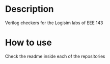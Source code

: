 # Description

Verilog checkers for the Logisim labs of EEE 143


# How to use

Check the readme inside each of the repositories